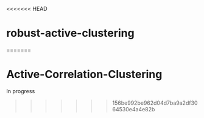<<<<<<< HEAD
# robust-active-clustering
=======
# Active-Correlation-Clustering

In progress
>>>>>>> 156be992be962d04d7ba9a2df3064530e4a4e82b
